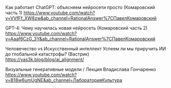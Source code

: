 
Как работает ChatGPT: объясняем нейросети просто (Комаровский часть 1)
https://www.youtube.com/watch?v=VVfFf_XW8zw&ab_channel=RationalAnswer%7CПавелКомаровский

GPT-4: Чему научилась новая нейросеть (Комаровский часть 2)
https://www.youtube.com/watch?v=Aaaf6CzG_3Y&ab_channel=RationalAnswer%7CПавелКомаровский

Человечество vs Искусственный интеллект
Успеем ли мы приручить ИИ до глобальной катастрофы? (Вастрик)
https://vas3k.blog/blog/ai_alignment/

Визуальные генеративные модели / Лекция Владислава Гончаренко
https://www.youtube.com/watch?v=B18w6umUgNE&ab_channel=ЛабораторияКультура

